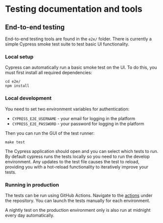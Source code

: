 
# Testing documentation and tools

## End-to-end testing

End-to-end testing tools are found in the `e2e/` folder. There is currently
a simple Cypress smoke test suite to test basic UI functionality.

### Local setup

Cypress can automatically run a basic smoke test on the UI. To do this, you must
first install all required dependencies:

```
cd e2e/
npm install
```

### Local development
You need to set two environment variables for authentication:

* `CYPRESS_E2E_USERNAME` - your email for logging in the platform
* `CYPRESS_E2E_PASSWORD` - your password for logging in the platform


Then you can run the GUI of the test runner:

`make test`

The Cypress application should open and you can select which tests to run. By default cypress runs the tests locally so you need to run the develop environment.
Any updates to the test file causes the test to reload, providing you with
a hot-reload functionality to iteratively improve your tests.

### Running in production

The tests can be run using GitHub Actions. Navigate to the
[actions](https://github.com/biomage-ltd/testing/actions)
under the repository. You can launch the tests manually for
each environment.

A nightly test on the production environment only is also run
at midnight every day automatically.
